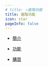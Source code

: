 ```yaml
---
# title: ⭐進階功能
title: 進階功能
icon: star
pageInfo: false
---
```


 - [簡介](簡介.md)

 - [功能](進階功能.md)

 - [購買](購買.md)
